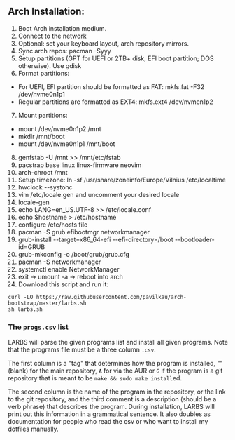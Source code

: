 ## Arch Installation:
1. Boot Arch installation medium.
2. Connect to the network
3. Optional: set your keyboard layout, arch repository mirrors.
4. Sync arch repos: pacman -Syyy
5. Setup partitions (GPT for UEFI or 2TB+ disk, EFI boot partition; DOS otherwise). Use gdisk
6. Format partitions:
- For UEFI, EFI partition should be formatted as FAT: mkfs.fat -F32 /dev/nvme0n1p1
- Regular partitions are formatted as EXT4: mkfs.ext4 /dev/nvmen1p2
7. Mount partitions:
- mount /dev/nvme0n1p2 /mnt
- mkdir /mnt/boot
- mount /dev/nvme0n1p1 /mnt/boot
8. genfstab -U /mnt >> /mnt/etc/fstab
9. pacstrap base linux linux-firmware neovim
10. arch-chroot /mnt
11. Setup timezone: ln -sf /usr/share/zoneinfo/Europe/Vilnius /etc/localtime
12. hwclock --systohc
13. vim /etc/locale.gen and uncomment your desired locale
14. locale-gen
15. echo LANG=en_US.UTF-8 >> /etc/locale.conf
16. echo $hostname > /etc/hostname
17. configure /etc/hosts file
18. pacman -S grub efibootmgr networkmanager
19. grub-install --target=x86_64-efi --efi-directory=/boot --bootloader-id=GRUB
20. grub-mkconfig -o /boot/grub/grub.cfg
21. pacman -S networkmanager
22. systemctl enable NetworkManager
23. exit -> umount -a -> reboot into arch
24. Download this script and run it:

```
curl -LO https://raw.githubusercontent.com/pavilkau/arch-bootstrap/master/larbs.sh
sh larbs.sh
```

### The `progs.csv` list

LARBS will parse the given programs list and install all given programs. Note
that the programs file must be a three column `.csv`.

The first column is a "tag" that determines how the program is installed, ""
(blank) for the main repository, `A` for via the AUR or `G` if the program is a
git repository that is meant to be `make && sudo make install`ed.

The second column is the name of the program in the repository, or the link to
the git repository, and the third comment is a description (should be a verb
phrase) that describes the program. During installation, LARBS will print out
this information in a grammatical sentence. It also doubles as documentation
for people who read the csv or who want to install my dotfiles manually.

